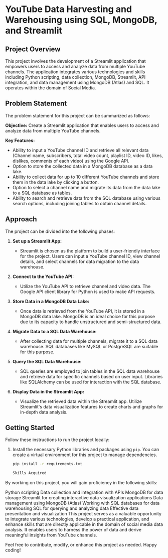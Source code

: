# YouTube Data Harvesting and Warehousing using SQL, MongoDB, and Streamlit

## Project Overview

This project involves the development of a Streamlit application that empowers users to access and analyze data from multiple YouTube channels. The application integrates various technologies and skills including Python scripting, data collection, MongoDB, Streamlit, API integration, and data management using MongoDB (Atlas) and SQL. It operates within the domain of Social Media.

## Problem Statement

The problem statement for this project can be summarized as follows:

**Objective:** Create a Streamlit application that enables users to access and analyze data from multiple YouTube channels.

**Key Features:**
- Ability to input a YouTube channel ID and retrieve all relevant data (Channel name, subscribers, total video count, playlist ID, video ID, likes, dislikes, comments of each video) using the Google API.
- Option to store the collected data in a MongoDB database as a data lake.
- Ability to collect data for up to 10 different YouTube channels and store them in the data lake by clicking a button.
- Option to select a channel name and migrate its data from the data lake to a SQL database as tables.
- Ability to search and retrieve data from the SQL database using various search options, including joining tables to obtain channel details.

## Approach

The project can be divided into the following phases:

1. **Set up a Streamlit App:**
   - Streamlit is chosen as the platform to build a user-friendly interface for the project. Users can input a YouTube channel ID, view channel details, and select channels for data migration to the data warehouse.

2. **Connect to the YouTube API:**
   - Utilize the YouTube API to retrieve channel and video data. The Google API client library for Python is used to make API requests.

3. **Store Data in a MongoDB Data Lake:**
   - Once data is retrieved from the YouTube API, it is stored in a MongoDB data lake. MongoDB is an ideal choice for this purpose due to its capacity to handle unstructured and semi-structured data.

4. **Migrate Data to a SQL Data Warehouse:**
   - After collecting data for multiple channels, migrate it to a SQL data warehouse. SQL databases like MySQL or PostgreSQL are suitable for this purpose.

5. **Query the SQL Data Warehouse:**
   - SQL queries are employed to join tables in the SQL data warehouse and retrieve data for specific channels based on user input. Libraries like SQLAlchemy can be used for interaction with the SQL database.

6. **Display Data in the Streamlit App:**
   - Visualize the retrieved data within the Streamlit app. Utilize Streamlit's data visualization features to create charts and graphs for in-depth data analysis.

## Getting Started

Follow these instructions to run the project locally:

1. Install the necessary Python libraries and packages using `pip`. You can create a virtual environment for this project to manage dependencies.

   ```bash
   pip install -r requirements.txt

   Skills Acquired
By working on this project, you will gain proficiency in the following skills:

Python scripting
Data collection and integration with APIs
MongoDB for data storage
Streamlit for creating interactive data visualization applications
Data management using MongoDB (Atlas)
Working with SQL databases for data warehousing
SQL for querying and analyzing data
Effective data presentation and visualization
This project serves as a valuable opportunity to integrate various technologies, develop a practical application, and enhance skills that are directly applicable in the domain of social media data analysis. It enables users to harness the power of data and derive meaningful insights from YouTube channels.

Feel free to contribute, modify, or enhance this project as needed. Happy coding!
